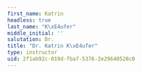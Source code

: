 ```yaml
---
first_name: Katrin
headless: true
last_name: "K\xE4ufer"
middle_initial: ''
salutation: Dr.
title: "Dr. Katrin K\xE4ufer"
type: instructor
uid: 2f1ab92c-019d-fba7-5376-2e29640528c0
---
```

